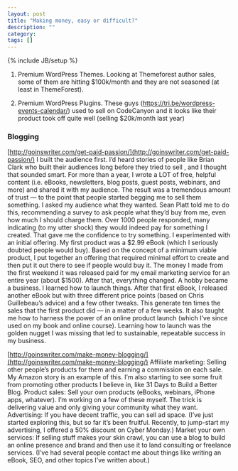 ```yaml
---
layout: post
title: "Making money, easy or difficult?"
description: ""
category: 
tags: []
---
```

{% include JB/setup %}
1. Premium WordPress Themes. Looking at Themeforest author sales, some of them are hitting $100k/month and they are not seasoned (at least in ThemeForest).

2. Premium WordPress Plugins. These guys (https://tri.be/wordpress-events-calendar/) used to sell on CodeCanyon and it looks like their product took off quite well (selling $20k/month last year)

### Blogging
[http://goinswriter.com/get-paid-passion/](http://goinswriter.com/get-paid-passion/)
I built the audience first. I’d heard stories of people like Brian Clark who built their audiences long before they tried to sell , and I thought that sounded smart. For more than a year, I wrote a LOT of free, helpful content (i.e. eBooks, newsletters, blog posts, guest posts, webinars, and more) and shared it with my audience. The result was a tremendous amount of trust — to the point that people started begging me to sell them something.
I asked my audience what they wanted. Sean Platt told me to do this, recommending a survey to ask people what they’d buy from me, even how much I should charge them. Over 1000 people responded, many indicating (to my utter shock) they would indeed pay for something I created. That gave me the confidence to try something.
I experimented with an initial offering. My first product was a $2.99 eBook (which I seriously doubted people would buy). Based on the concept of a minimum viable product, I put together an offering that required minimal effort to create and then put it out there to see if people would buy it. The money I made from the first weekend it was released paid for my email marketing service for an entire year (about $1500). After that, everything changed. A hobby became a business.
I learned how to launch things. After that first eBook, I released another eBook but with three different price points (based on Chris Guillebeau’s advice) and a few other tweaks. This generate ten times the sales that the first product did — in a matter of a few weeks. It also taught me how to harness the power of an online product launch (which I’ve since used on my book and online course). Learning how to launch was the golden nugget I was missing that led to sustainable, repeatable success in my business.


[http://goinswriter.com/make-money-blogging/](http://goinswriter.com/make-money-blogging/)
Affiliate marketing: Selling other people’s products for them and earning a commission on each sale. My Amazon story is an example of this. I’m also starting to see some fruit from promoting other products I believe in, like 31 Days to Build a Better Blog.
Product sales: Sell your own products (eBooks, webinars, iPhone apps, whatever). I’m working on a few of these myself. The trick is delivering value and only giving your community what they want.
Advertising: If you have decent traffic, you can sell ad space. (I’ve just started exploring this, but so far it’s been fruitful. Recently, to jump-start my advertising, I offered a 50% discount on Cyber Monday.)
Market your own services: If selling stuff makes your skin crawl, you can use a blog to build an online presence and brand and then use it to land consulting or freelance services. (I’ve had several people contact me about things like writing an eBook, SEO, and other topics I’ve written about.)